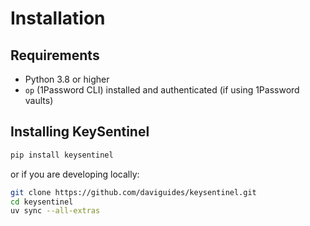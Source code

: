 # Installation

## Requirements
- Python 3.8 or higher
- `op` (1Password CLI) installed and authenticated (if using 1Password vaults)

## Installing KeySentinel

```bash
pip install keysentinel
```

or if you are developing locally:

```bash
git clone https://github.com/daviguides/keysentinel.git
cd keysentinel
uv sync --all-extras
```
